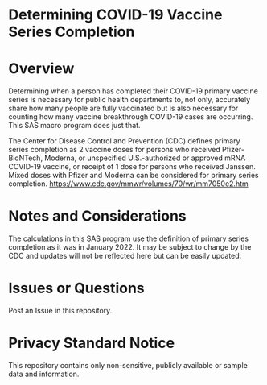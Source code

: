 # Determining COVID-19 Vaccine Series Completion

# Overview
Determining when a person has completed their COVID-19 primary vaccine series is necessary for public health departments to, not only, accurately share how many people are fully vaccinated but is also necessary for counting how many vaccine breakthrough COVID-19 cases are occurring. This SAS macro program does just that. 

The Center for Disease Control and Prevention (CDC) defines primary series completion as 2 vaccine doses for persons who received Pfizer-BioNTech, Moderna, or unspecified U.S.-authorized or approved mRNA COVID-19 vaccine, or receipt of 1 dose for persons who received Janssen. Mixed doses with Pfizer and Moderna can be considered for primary series completion. https://www.cdc.gov/mmwr/volumes/70/wr/mm7050e2.htm

# Notes and Considerations
The calculations in this SAS program use the definition of primary series completion as it was in January 2022. It may be subject to change by the CDC and updates will not be reflected here but can be easily updated.

# Issues or Questions
Post an Issue in this repository.

# Privacy Standard Notice
This repository contains only non-sensitive, publicly available or sample data and information.

